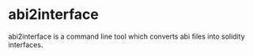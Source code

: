 # abi2interface
abi2interface is a command line tool which converts abi files into solidity interfaces.
